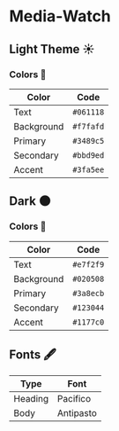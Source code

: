 ﻿# Media-Watch 


## Light Theme :sunny:

### Colors :art:

| Color       | Code      |
|-------------|-----------|
| Text        | `#061118` |
| Background  | `#f7fafd` |
| Primary     | `#3489c5` |
| Secondary   | `#bbd9ed` |
| Accent      | `#3fa5ee` |



## Dark :new_moon:

### Colors :art:
| Color       | Code      |
|-------------|-----------|
| Text        | `#e7f2f9` |
| Background  | `#020508` |
| Primary     | `#3a8ecb` |
| Secondary   | `#123044` |
| Accent      | `#1177c0` |

## Fonts :fountain_pen:
| Type    | Font      |
|---------|-----------|
| Heading | Pacifico  |
| Body    | Antipasto |